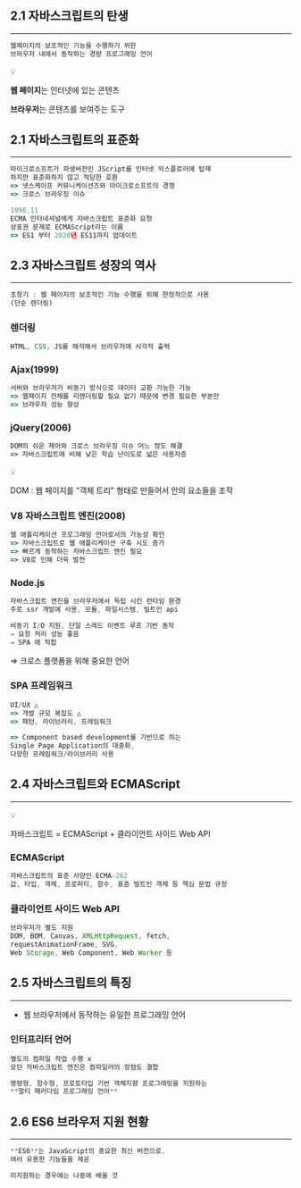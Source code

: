 ## 2.1 자바스크립트의 탄생

---

```jsx
웹페이지의 보조적인 기능을 수행하기 위한
브라우저 내에서 동작하는 경량 프로그래밍 언어
```

<aside>
💡

**웹 페이지**는 인터넷에 있는 콘텐츠 

**브라우저**는 콘텐츠를 보여주는 도구

</aside>

## 2.1 자바스크립트의 표준화

---

```jsx
마이크로소프트가 파생버전인 JScript를 인터넷 익스플로러에 탑재
하지만 표준화하지 않고 적당한 호환
=> 넷스케이프 커뮤니케이션즈와 마이크로소프트의 경쟁
=> 크로스 브라우징 이슈
```

```jsx
1996.11
ECMA 인터네셔널에게 자바스크립트 표준화 요청
상표권 문제로 ECMAScript라는 이름
=> ES1 부터 2020년 ES11까지 업데이트
```

## 2.3 자바스크립트 성장의 역사

---

```jsx
초창기 : 웹 페이지의 보조적인 기능 수행을 위해 한정적으로 사용
(단순 렌더링)
```

### 렌더링

```jsx
HTML, CSS, JS를 해석해서 브라우저에 시각적 출력
```

### Ajax(1999)

```jsx
서버와 브라우저가 비동기 방식으로 데이터 교환 가능한 기능
=> 웹페이지 전체를 리렌더링할 필요 없기 때문에 변경 필요한 부분만
=> 브라우저 성능 향상
```

### jQuery(2006)

```jsx
DOM의 쉬운 제어와 크로스 브라우징 이슈 어느 정도 해결
=> 자바스크립트에 비해 낮은 학습 난이도로 넓은 사용자층
```

<aside>
💡

DOM : 웹 페이지를 "객체 트리" 형태로 만들어서 안의 요소들을 조작

</aside>

### V8 자바스크립트 엔진(2008)

```jsx
웹 애플리케이션 프로그래밍 언어로서의 가능성 확인
=> 자바스크립트로 웹 애플리케이션 구축 시도 증가
=> 빠르게 동작하는 자바스크립트 엔진 필요
=> V8로 인해 더욱 발전
```

### Node.js

```jsx
자바스크립트 엔진을 브라우저에서 독립 시킨 런타임 환경
주로 ssr 개발에 사용, 모듈, 파일시스템, 빌트인 api

비동기 I/O 지원, 단일 스레드 이벤트 루프 기반 동작 
⇒ 요청 처리 성능 좋음
⇒ SPA 에 적합
```

⇒ 크로스 플랫폼을 위해 중요한 언어

### SPA 프레임워크

```jsx
UI/UX △
=> 개발 규모 복잡도 △
=> 패턴, 라이브러리, 프레임워크

=> Component based development를 기반으로 하는
Single Page Application의 대중화,
다양한 프레임워크/라이브러리 사용
```

## 2.4 자바스크립트와 ECMAScript

---

<aside>
💡

자바스크립트 = ECMAScript + 클라이언트 사이드 Web API

</aside>

### ECMAScript

```jsx
자바스크립트의 표준 사양인 ECMA-262
값, 타입, 객체, 프로퍼티, 함수, 표준 빌트인 객체 등 핵심 문법 규정
```

### 클라이언트 사이드 Web API

```jsx
브라우저가 별도 지원
DOM, BOM, Canvas, XMLHttpRequest, fetch, 
requestAnimationFrame, SVG, 
Web Storage, Web Component, Web Worker 등

```

## 2.5 자바스크립트의 특징

---

- 웹 브라우저에서 동작하는 유일한 프로그래밍 언어

### 인터프리터 언어

```jsx
별도의 컴파일 작업 수행 x
모던 자바스크립트 엔진은 컴파일러의 장점도 결합
```

```jsx
명령형, 함수형, 프로토타입 기반 객체지향 프로그래밍을 지원하는
**멀티 패러다임 프로그래밍 언어**
```

## 2.6 ES6 브라우저 지원 현황

---

```jsx
**ES6**는 JavaScript의 중요한 최신 버전으로,
여러 유용한 기능들을 제공

미지원하는 경우에는 나중에 배울 것
```
